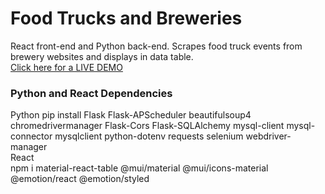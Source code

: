 # Food Trucks and Breweries
React front-end and Python back-end. Scrapes food truck events from brewery websites and displays in data table.
<br>
<a href="https://milescatlett.info/food-trucks-and-breweries/">Click here for a LIVE DEMO</a>
<br>
<h3>Python and React Dependencies</h3>
Python
pip install Flask Flask-APScheduler beautifulsoup4 chromedrivermanager Flask-Cors Flask-SQLAlchemy mysql-client mysql-connector mysqlclient python-dotenv requests selenium webdriver-manager
<br> 
React
<br>
npm i material-react-table @mui/material @mui/icons-material @emotion/react @emotion/styled
<br> 
